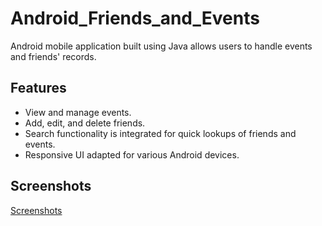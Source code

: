 # Android_Friends_and_Events

Android mobile application built using Java allows users to handle events and friends' records.

## Features

- View and manage events.
- Add, edit, and delete friends.
- Search functionality is integrated for quick lookups of friends and events.
- Responsive UI adapted for various Android devices.

## Screenshots

[Screenshots](https://github.com/SpeedWagonClinic/Android_Friends_and_Events/tree/main/screenshots)




